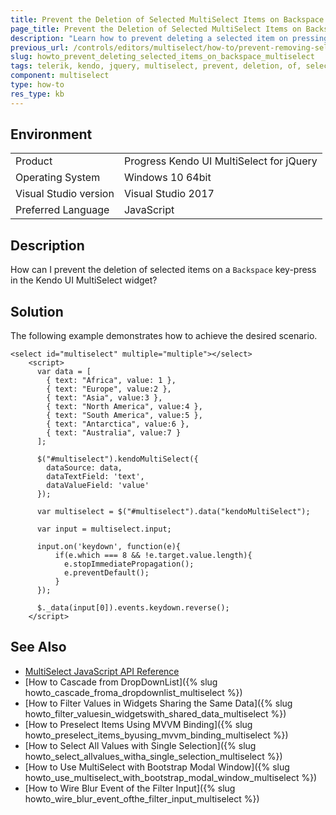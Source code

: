 ```yaml
---
title: Prevent the Deletion of Selected MultiSelect Items on Backspace
page_title: Prevent the Deletion of Selected MultiSelect Items on Backspace
description: "Learn how to prevent deleting a selected item on pressing the Backspace key in the input of the Kendo UI MultiSelect widget."
previous_url: /controls/editors/multiselect/how-to/prevent-removing-selected-items-on-backspace, /controls/editors/multiselect/how-to/selection/prevent-removing-selected-items-on-backspace
slug: howto_prevent_deleting_selected_items_on_backspace_multiselect
tags: telerik, kendo, jquery, multiselect, prevent, deletion, of, selected, items, on, backspace
component: multiselect
type: how-to
res_type: kb
---
```


## Environment

<table>
 <tr>
  <td>Product</td>
  <td>Progress Kendo UI MultiSelect for jQuery</td>
 </tr>
 <tr>
  <td>Operating System</td>
  <td>Windows 10 64bit</td>
 </tr>
 <tr>
  <td>Visual Studio version</td>
  <td>Visual Studio 2017</td>
 </tr>
 <tr>
  <td>Preferred Language</td>
  <td>JavaScript</td>
 </tr>
</table>

## Description

How can I prevent the deletion of selected items on a `Backspace` key-press in the Kendo UI MultiSelect widget?

## Solution

The following example demonstrates how to achieve the desired scenario.

```dojo
<select id="multiselect" multiple="multiple"></select>
    <script>
      var data = [
        { text: "Africa", value: 1 },
        { text: "Europe", value:2 },
        { text: "Asia", value:3 },
        { text: "North America", value:4 },
        { text: "South America", value:5 },
        { text: "Antarctica", value:6 },
        { text: "Australia", value:7 }
      ];

      $("#multiselect").kendoMultiSelect({
        dataSource: data,
        dataTextField: 'text',
        dataValueField: 'value'
      });

      var multiselect = $("#multiselect").data("kendoMultiSelect");

      var input = multiselect.input;

      input.on('keydown', function(e){
          if(e.which === 8 && !e.target.value.length){
            e.stopImmediatePropagation();  
            e.preventDefault();
          }
      });

      $._data(input[0]).events.keydown.reverse();
    </script>
```

## See Also

* [MultiSelect JavaScript API Reference](/api/javascript/ui/multiselect)
* [How to Cascade from DropDownList]({% slug howto_cascade_froma_dropdownlist_multiselect %})
* [How to Filter Values in Widgets Sharing the Same Data]({% slug howto_filter_valuesin_widgetswith_shared_data_multiselect %})
* [How to Preselect Items Using MVVM Binding]({% slug howto_preselect_items_byusing_mvvm_binding_multiselect %})
* [How to Select All Values with Single Selection]({% slug howto_select_allvalues_witha_single_selection_multiselect %})
* [How to Use MultiSelect with Bootstrap Modal Window]({% slug howto_use_multiselect_with_bootstrap_modal_window_multiselect %})
* [How to Wire Blur Event of the Filter Input]({% slug howto_wire_blur_event_ofthe_filtеr_input_multiselect %})
